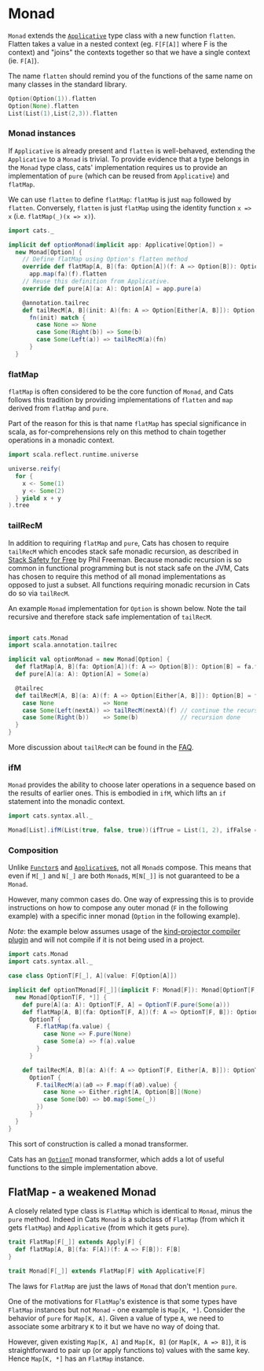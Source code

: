 # Monad

`Monad` extends the [`Applicative`](applicative.md) type class with a
new function `flatten`. Flatten takes a value in a nested context (eg.
`F[F[A]]` where F is the context) and "joins" the contexts together so
that we have a single context (ie. `F[A]`).

The name `flatten` should remind you of the functions of the same name on many
classes in the standard library.

```scala mdoc
Option(Option(1)).flatten
Option(None).flatten
List(List(1),List(2,3)).flatten
```

### Monad instances

If `Applicative` is already present and `flatten` is well-behaved,
extending the `Applicative` to a `Monad` is trivial. To provide evidence
that a type belongs in the `Monad` type class, cats' implementation
requires us to provide an implementation of `pure` (which can be reused
from `Applicative`) and `flatMap`.

We can use `flatten` to define `flatMap`: `flatMap` is just `map`
followed by `flatten`. Conversely, `flatten` is just `flatMap` using
the identity function `x => x` (i.e. `flatMap(_)(x => x)`).

```scala mdoc:silent
import cats._

implicit def optionMonad(implicit app: Applicative[Option]) =
  new Monad[Option] {
    // Define flatMap using Option's flatten method
    override def flatMap[A, B](fa: Option[A])(f: A => Option[B]): Option[B] =
      app.map(fa)(f).flatten
    // Reuse this definition from Applicative.
    override def pure[A](a: A): Option[A] = app.pure(a)

    @annotation.tailrec
    def tailRecM[A, B](init: A)(fn: A => Option[Either[A, B]]): Option[B] =
      fn(init) match {
        case None => None
        case Some(Right(b)) => Some(b)
        case Some(Left(a)) => tailRecM(a)(fn)
      }
  }
```

### flatMap

`flatMap` is often considered to be the core function of `Monad`, and Cats
follows this tradition by providing implementations of `flatten` and `map`
derived from `flatMap` and `pure`.

Part of the reason for this is that name `flatMap` has special significance in
scala, as for-comprehensions rely on this method to chain together operations
in a monadic context.

```scala mdoc
import scala.reflect.runtime.universe

universe.reify(
  for {
    x <- Some(1)
    y <- Some(2)
  } yield x + y
).tree
```

### tailRecM

In addition to requiring `flatMap` and `pure`, Cats has chosen to require
`tailRecM` which encodes stack safe monadic recursion, as described in
[Stack Safety for Free](http://functorial.com/stack-safety-for-free/index.pdf) by
Phil Freeman. Because monadic recursion is so common in functional programming but
is not stack safe on the JVM, Cats has chosen to require this method of all monad implementations
as opposed to just a subset. All functions requiring monadic recursion in Cats do so via
`tailRecM`.

An example `Monad` implementation for `Option` is shown below. Note the tail recursive
and therefore stack safe implementation of `tailRecM`.

```scala mdoc:silent:reset

import cats.Monad
import scala.annotation.tailrec

implicit val optionMonad = new Monad[Option] {
  def flatMap[A, B](fa: Option[A])(f: A => Option[B]): Option[B] = fa.flatMap(f)
  def pure[A](a: A): Option[A] = Some(a)

  @tailrec
  def tailRecM[A, B](a: A)(f: A => Option[Either[A, B]]): Option[B] = f(a) match {
    case None              => None
    case Some(Left(nextA)) => tailRecM(nextA)(f) // continue the recursion
    case Some(Right(b))    => Some(b)            // recursion done
  }
}
```

More discussion about `tailRecM` can be found in the [FAQ](../faq.md#what-is-tailrecm).


### ifM

`Monad` provides the ability to choose later operations in a sequence based on
the results of earlier ones. This is embodied in `ifM`, which lifts an `if`
statement into the monadic context.

```scala mdoc
import cats.syntax.all._

Monad[List].ifM(List(true, false, true))(ifTrue = List(1, 2), ifFalse = List(3, 4))
```

### Composition
Unlike [`Functor`s](functor.md) and [`Applicative`s](applicative.md),
not all `Monad`s compose. This means that even if `M[_]` and `N[_]` are
both `Monad`s, `M[N[_]]` is not guaranteed to be a `Monad`.

However, many common cases do. One way of expressing this is to provide
instructions on how to compose any outer monad (`F` in the following
example) with a specific inner monad (`Option` in the following
example).

*Note*: the example below assumes usage of the [kind-projector compiler plugin](https://github.com/typelevel/kind-projector) and will not compile if it is not being used in a project.

```scala mdoc:silent:reset
import cats.Monad
import cats.syntax.all._

case class OptionT[F[_], A](value: F[Option[A]])

implicit def optionTMonad[F[_]](implicit F: Monad[F]): Monad[OptionT[F, *]] = {
  new Monad[OptionT[F, *]] {
    def pure[A](a: A): OptionT[F, A] = OptionT(F.pure(Some(a)))
    def flatMap[A, B](fa: OptionT[F, A])(f: A => OptionT[F, B]): OptionT[F, B] =
      OptionT {
        F.flatMap(fa.value) {
          case None => F.pure(None)
          case Some(a) => f(a).value
        }
      }

    def tailRecM[A, B](a: A)(f: A => OptionT[F, Either[A, B]]): OptionT[F, B] =
      OptionT {
        F.tailRecM(a)(a0 => F.map(f(a0).value) {
          case None => Either.right[A, Option[B]](None)
          case Some(b0) => b0.map(Some(_))
        })
      }
  }
}
```

This sort of construction is called a monad transformer.

Cats has an [`OptionT`](../datatypes/optiont.md) monad transformer, which adds a lot of useful functions to the simple implementation above.

## FlatMap - a weakened Monad
A closely related type class is `FlatMap` which is identical to `Monad`, minus the `pure`
method. Indeed in Cats `Monad` is a subclass of `FlatMap` (from which it gets `flatMap`)
and `Applicative` (from which it gets `pure`).

```scala
trait FlatMap[F[_]] extends Apply[F] {
  def flatMap[A, B](fa: F[A])(f: A => F[B]): F[B]
}

trait Monad[F[_]] extends FlatMap[F] with Applicative[F]
```

The laws for `FlatMap` are just the laws of `Monad` that don't mention `pure`.

One of the motivations for `FlatMap`'s existence is that some types have `FlatMap` instances but not
`Monad` - one example is `Map[K, *]`. Consider the behavior of `pure` for `Map[K, A]`. Given
a value of type `A`, we need to associate some arbitrary `K` to it but we have no way of doing that.

However, given existing `Map[K, A]` and `Map[K, B]` (or `Map[K, A => B]`), it is straightforward to
pair up (or apply functions to) values with the same key. Hence `Map[K, *]` has an `FlatMap` instance.

